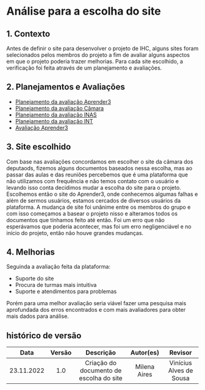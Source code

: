 # Análise para a escolha do site



## 1. Contexto 
Antes de definir o site para desenvolver o projeto de IHC, alguns sites foram selecionados pelos membros do projeto a fim de avaliar alguns aspectos em que o projeto poderia trazer melhorias. Para cada site escolhido, a verificação foi feita através de um planejamento e avaliações.


## 2. Planejamentos e Avaliações
- [Planejamento da avaliação Aprender3](https://interacao-humano-computador.github.io/2022.2-Aprender3/Planejamento/Sites%20avaliados/planejamento_aprender3/)
- [Planejamento da avaliação Câmara](https://interacao-humano-computador.github.io/2022.2-Aprender3/Planejamento/Sites%20avaliados/planejamento_camara/)
- [Planejamento da avaliação INAS](https://interacao-humano-computador.github.io/2022.2-Aprender3/Planejamento/Sites%20avaliados/planejamento_inas/)
- [Planejamento da avaliação INT](https://interacao-humano-computador.github.io/2022.2-Aprender3/Planejamento/Sites%20avaliados/planejamento_int/)
- [Avaliação Aprender3](https://interacao-humano-computador.github.io/2022.2-Aprender3/Planejamento/Sites%20avaliados/avaliacao_aprender3/)

## 3. Site escolhido 
Com base nas avaliações concordamos em escolher o site da câmara dos deputaods, fizemos alguns documentos baseados nessa escolha, mas ao passar das aulas e das reuniões percebemos que é uma plataforma que não utilizamos com frequência e não temos contato com o usuário e levando isso conta decidimos mudar a escolha do site para o projeto. Escolhemos então o site do Aprender3, onde conhecemos algumas falhas e além de sermos usuários, estamos cercados de diversos usuários da plataforma.
A mudança de site foi unânime entre os membros do grupo e com isso começamos a basear o projeto nisso e alteramos todos os documentos que tínhamos feito até então. 
Foi um erro que não esperávamos que poderia acontecer, mas foi um erro negligenciável e no início do projeto, então não houve grandes mudanças.


## 4. Melhorias 
Seguinda a avaliação feita da plataforma:
- Suporte do site 
- Procura de turmas mais intuitiva
- Suporte e atendimentos para problemas 

Porém para uma melhor avaliação seria viável fazer uma pesquisa mais aprofundada dos erros encontrados e com mais avaliadores para obter mais dados para análise.



## histórico de versão
|    Data    | Versão | Descrição    | Autor(es)    | Revisor            |
| :--------: | :----: | :----------: | :----------: | :----------------: |
| 23.11.2022 |  1.0   | Criação do documento de escolha do site  | Milena Aires | Vinícius Alves de Sousa |